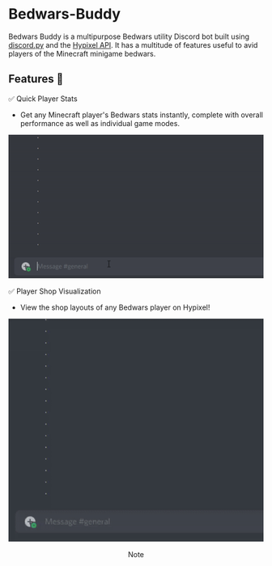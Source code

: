 # Bedwars-Buddy

Bedwars Buddy is a multipurpose Bedwars utility Discord bot built using [discord.py](https://discordpy.readthedocs.io/en/stable/index.html) and the [Hypixel API](https://api.hypixel.net/). It has a multitude of features useful to avid players of the Minecraft minigame bedwars.

## Features 📑

✅ Quick Player Stats
  * Get any Minecraft player's Bedwars stats instantly, complete with overall performance as well as individual game modes.
<p align="center">
  <img src="stat_functionality.gif" alt="animated" />
</p>

✅ Player Shop Visualization
  * View the shop layouts of any Bedwars player on Hypixel!
<p align="center">
  <img src="shop_functionality.gif" alt="animated" />
</p>

<div align="center">
Note
 <div align="center">
